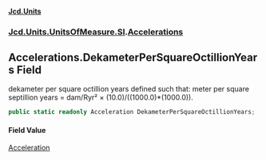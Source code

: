 #### [Jcd.Units](index 'index')
### [Jcd.Units.UnitsOfMeasure.SI](Jcd.Units.UnitsOfMeasure.SI 'Jcd.Units.UnitsOfMeasure.SI').[Accelerations](Accelerations 'Jcd.Units.UnitsOfMeasure.SI.Accelerations')

## Accelerations.DekameterPerSquareOctillionYears Field

dekameter per square octillion years defined such that: meter per square septillion years = dam/Ryr² ×
(10.0)/((1000.0)*(1000.0)).

```csharp
public static readonly Acceleration DekameterPerSquareOctillionYears;
```

#### Field Value
[Acceleration](Acceleration 'Jcd.Units.UnitTypes.Acceleration')